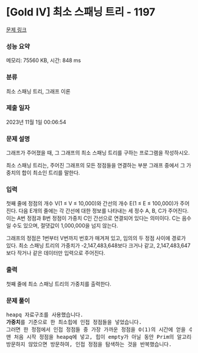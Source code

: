 # [Gold IV] 최소 스패닝 트리 - 1197 

[문제 링크](https://www.acmicpc.net/problem/1197) 

### 성능 요약

메모리: 75560 KB, 시간: 848 ms

### 분류

최소 스패닝 트리, 그래프 이론

### 제출 일자

2023년 11월 1일 00:06:54

### 문제 설명

<p>그래프가 주어졌을 때, 그 그래프의 최소 스패닝 트리를 구하는 프로그램을 작성하시오.</p>

<p>최소 스패닝 트리는, 주어진 그래프의 모든 정점들을 연결하는 부분 그래프 중에서 그 가중치의 합이 최소인 트리를 말한다.</p>

### 입력 

 <p>첫째 줄에 정점의 개수 V(1 ≤ V ≤ 10,000)와 간선의 개수 E(1 ≤ E ≤ 100,000)가 주어진다. 다음 E개의 줄에는 각 간선에 대한 정보를 나타내는 세 정수 A, B, C가 주어진다. 이는 A번 정점과 B번 정점이 가중치 C인 간선으로 연결되어 있다는 의미이다. C는 음수일 수도 있으며, 절댓값이 1,000,000을 넘지 않는다.</p>

<p>그래프의 정점은 1번부터 V번까지 번호가 매겨져 있고, 임의의 두 정점 사이에 경로가 있다. 최소 스패닝 트리의 가중치가 -2,147,483,648보다 크거나 같고, 2,147,483,647보다 작거나 같은 데이터만 입력으로 주어진다.</p>

### 출력 

 <p>첫째 줄에 최소 스패닝 트리의 가중치를 출력한다.</p>

### 문제 풀이

 <pre>heapq 자료구조를 사용했습니다.
<b>가중치</b>를 기준으로 한 최소힙에 인접 정점들을 넣었습니다.
그러면 한 정점에서 인접 정점들 중 가장 가까운 정점을 O(1)의 시간에 얻을 수 있습니다.
맨 처음 시작 정점을 heapq에 넣고, 힙이 empty가 아닐 동안 Prim의 알고리즘 방식으로,
방문하지 않았으면 방문하여, 인접 정점을 탐색하는 것을 반복했습니다.
</pre>
